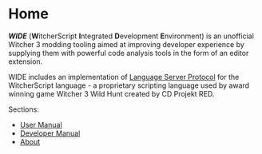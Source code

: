 # Home

***WIDE*** (**W**itcherScript **I**ntegrated **D**evelopment **E**nvironment) is an unofficial Witcher 3 modding tooling aimed at improving developer experience by supplying them with powerful code analysis tools in the form of an editor extension.

WIDE includes an implementation of [Language Server Protocol](https://microsoft.github.io/language-server-protocol/) for the WitcherScript language - a proprietary scripting language used by award winning game Witcher 3 Wild Hunt created by CD Projekt RED.

Sections:

- [User Manual](user-manual/index.md)
- [Developer Manual](dev-manual.md)
- [About](about/index.md)
